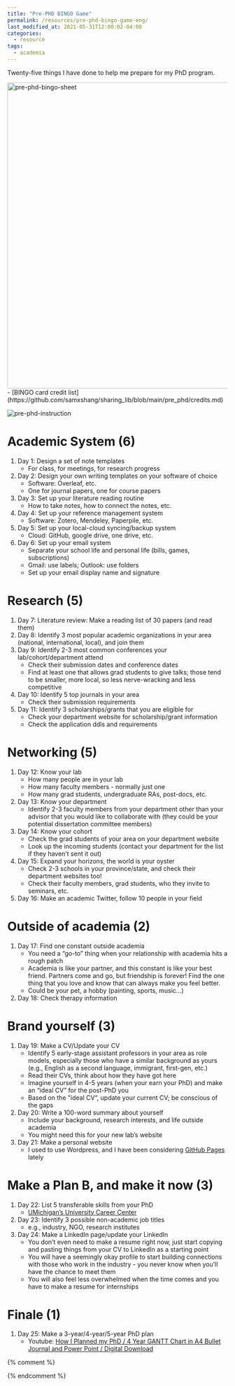 ```yaml
---
title: "Pre-PHD BINGO Game"
permalink: /resources/pre-phd-bingo-game-eng/
last_modified_at: 2021-05-31T12:00:02-04:00
categories:
  - resource
tags:
  - academia
---
```


Twenty-five things I have done to help me prepare for my PhD program.

<!--more-->

<img src="https://raw.githubusercontent.com/samxshang/sharing_lib/main/pre_phd/bingo%20sheet_0522.png" alt="pre-phd-bingo-sheet" width="700"/>
- [BINGO card credit list](https://github.com/samxshang/sharing_lib/blob/main/pre_phd/credits.md)

![pre-phd-instruction](https://raw.githubusercontent.com/samxshang/sharing_lib/main/pre_phd/bingo_instru.png)

# Academic System (6)

1. Day 1: Design a set of note templates
    - For class, for meetings, for research progress
2. Day 2: Design your own writing templates on your software of choice
    - Software: Overleaf, etc.
    - One for journal papers, one for course papers
3. Day 3: Set up your literature reading routine
    - How to take notes, how to connect the notes, etc.
4. Day 4: Set up your reference management system
    - Software: Zotero, Mendeley, Paperpile, etc.
5. Day 5: Set up your local-cloud syncing/backup system
    - Cloud: GitHub, google drive, one drive, etc.
6. Day 6: Set up your email system
    - Separate your school life and personal life (bills, games, subscriptions)
    - Gmail: use labels; Outlook: use folders
    - Set up your email display name and signature

# Research (5)

1. Day 7: Literature review: Make a reading list of 30 papers (and read them)
2. Day 8: Identify 3 most popular academic organizations in your area (national, international, local), and join them
3. Day 9: Identify 2-3 most common conferences your lab/cohort/department attend
    - Check their submission dates and conference dates
    - Find at least one that allows grad students to give talks; those tend to be smaller, more local, so less nerve-wracking and less competitive
4. Day 10: Identify 5 top journals in your area
    - Check their submission requirements
5. Day 11: Identify 3 scholarships/grants that you are eligible for
    - Check your department website for scholarship/grant information
    - Check the application ddls and requirements

# Networking (5)

1. Day 12: Know your lab
    - How many people are in your lab
    - How many faculty members - normally just one
    - How many grad students, undergraduate RAs, post-docs, etc.
2. Day 13: Know your department
    - Identify 2-3 faculty members from your department other than your advisor that you would like to collaborate with (they could be your potential dissertation committee members)
3. Day 14: Know your cohort
    - Check the grad students of your area on your department website
    - Look up the incoming students (contact your department for the list if they haven’t sent it out)
4. Day 15: Expand your horizons, the world is your oyster
    - Check 2-3 schools in your province/state, and check their department websites too!
    - Check their faculty members, grad students, who they invite to seminars, etc.
5. Day 16: Make an academic Twitter, follow 10 people in your field

# Outside of academia (2)

1. Day 17: Find one constant outside academia
    - You need a “go-to” thing when your relationship with academia hits a rough patch
    - Academia is like your partner, and this constant is like your best friend. Partners come and go, but friendship is forever! Find the one thing that you love and know that can always make you feel better.
    - Could be your pet, a hobby (painting, sports, music…)
2. Day 18: Check therapy information

# Brand yourself (3)

1. Day 19: Make a CV/Update your CV
    - Identify 5 early-stage assistant professors in your area as role models, especially those who have a similar background as yours (e.g., English as a second language, immigrant, first-gen, etc.)
    - Read their CVs, think about how they have got here
    - Imagine yourself in 4-5 years (when your earn your PhD) and make an “ideal CV” for the post-PhD you
    - Based on the "ideal CV“, update your current CV; be conscious of the gaps
2. Day 20: Write a 100-word summary about yourself
    - Include your background, research interests, and life outside academia
    - You might need this for your new lab’s website
3. Day 21: Make a personal website
    - I used to use Wordpress, and I have been considering [GitHub Pages](https://guides.github.com/features/pages/) lately

# Make a Plan B, and make it now (3)

1. Day 22: List 5 transferable skills from your PhD
    - [UMichigan’s University Career Center](https://careercenter.umich.edu/article/phd-transferable-skills)
2. Day 23: Identify 3 possible non-academic job titles
    - e.g., industry, NGO, research institutes
3. Day 24: Make a LinkedIn page/update your LinkedIn
    - You don’t even need to make a resume right now, just start copying and pasting things from your CV to LinkedIn as a starting point
    - You will have a seemingly okay profile to start building connections with those who work in the industry - you never know when you’ll have the chance to meet them
    - You will also feel less overwhelmed when the time comes and you have to make a resume for internships

# Finale (1)

1. Day 25: Make a 3-year/4-year/5-year PhD plan
    - Youtube: [How I Planned my PhD / 4 Year GANTT Chart in A4 Bullet Journal and Power Point / Digital Download](https://youtu.be/I8UxsETqIMo)

{% comment %}

{% endcomment %}